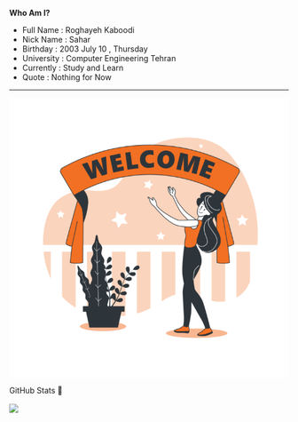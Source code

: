 **Who Am I?**
- Full Name : Roghayeh Kaboodi
- Nick Name : Sahar
- Birthday : 2003 July 10 , Thursday
- University : Computer Engineering Tehran
- Currently : Study and Learn
- Quote : Nothing for Now
---------
<img align = "center" src = "https://github.com/Roghi-Kaboodi/Roghi-Kaboodi/blob/main/Welcome-bro-752x752.png?raw=true" />

GitHub Stats 🚀

<img align = "center" src = "https://github-readme-stats.vercel.app/api?username=Roghi-Kaboodi &show_icons=true&theme=radical" />

